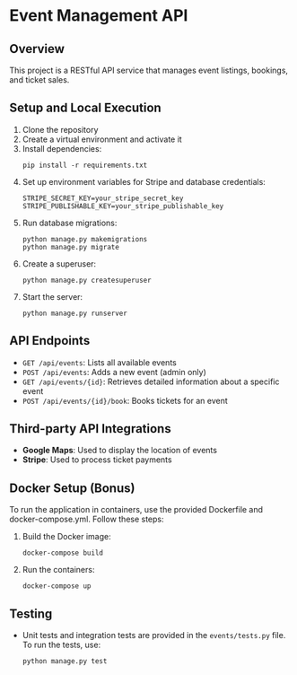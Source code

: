 # Event Management API

## Overview
This project is a RESTful API service that manages event listings, bookings, and ticket sales.

## Setup and Local Execution

1. Clone the repository
2. Create a virtual environment and activate it
3. Install dependencies:
    ```
    pip install -r requirements.txt
    ```
4. Set up environment variables for Stripe and database credentials:
    ```
    STRIPE_SECRET_KEY=your_stripe_secret_key
    STRIPE_PUBLISHABLE_KEY=your_stripe_publishable_key
    ```
5. Run database migrations:
    ```
    python manage.py makemigrations
    python manage.py migrate
    ```
6. Create a superuser:
    ```
    python manage.py createsuperuser
    ```
7. Start the server:
    ```
    python manage.py runserver
    ```

## API Endpoints

- `GET /api/events`: Lists all available events
- `POST /api/events`: Adds a new event (admin only)
- `GET /api/events/{id}`: Retrieves detailed information about a specific event
- `POST /api/events/{id}/book`: Books tickets for an event

## Third-party API Integrations

- **Google Maps**: Used to display the location of events
- **Stripe**: Used to process ticket payments

## Docker Setup (Bonus)

To run the application in containers, use the provided Dockerfile and docker-compose.yml. Follow these steps:

1. Build the Docker image:
    ```
    docker-compose build
    ```
2. Run the containers:
    ```
    docker-compose up
    ```

## Testing

- Unit tests and integration tests are provided in the `events/tests.py` file. To run the tests, use:
    ```
    python manage.py test
    ```

